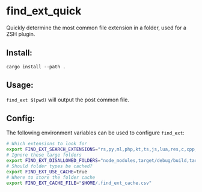 # find_ext_quick
Quickly determine the most common file extension in a folder, used for a ZSH plugin.

## Install:
`cargo install --path .`

## Usage:
`find_ext $(pwd)` will output the post common file.

## Config:
The following environment variables can be used to configure `find_ext`:
```bash
# Which extensions to look for
export FIND_EXT_SEARCH_EXTENSIONS="rs,py,ml,php,kt,ts,js,lua,res,c,cpp,hs,hc"
# Ignore these large folders
export FIND_EXT_DISALLOWED_FOLDERS="node_modules,target/debug/build,target/release/build"
# Should folder types be cached?
export FIND_EXT_USE_CACHE=true
# Where to store the folder cache
export FIND_EXT_CACHE_FILE="$HOME/.find_ext_cache.csv"
```
